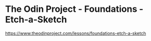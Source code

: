 # The Odin Project - Foundations - Etch-a-Sketch
https://www.theodinproject.com/lessons/foundations-etch-a-sketch
